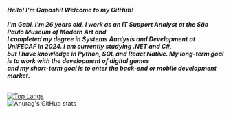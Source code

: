 <b><i>Hello! I'm Gapashi! Welcome to my GitHub!</i></b>
<br>
<br>
<b><i>I'm Gabi, I'm 26 years old, I work as an IT Support Analyst at the São Paulo Museum of Modern Art and <br> I completed my degree in Systems Analysis and Development at UniFECAF in 2024. I am currently studying .NET and C#, <br> but I have knowledge in Python, SQL and React Native. My long-term goal is to work with the development of digital games <br> and my short-term goal is to enter the back-end or mobile development market.</i></b>
<br>
<br>



[![Top Langs](https://github-readme-stats.vercel.app/api/top-langs/?username=gapashi&layout=donut)](https://github.com/anuraghazra/github-readme-stats)
<br>
![Anurag's GitHub stats](https://github-readme-stats.vercel.app/api?username=gapashi&show_icons=true&theme=radical)
